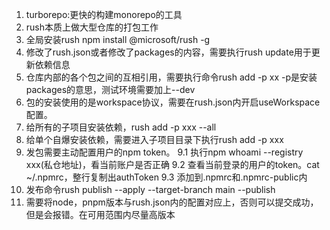 <!--
 * @Author: 郑曦
 * @Date: 2022-09-09 16:04:27
 * @LastEditors: 郑曦
 * @LastEditTime: 2022-09-09 21:04:43
 * @FilePath: /rush-program/lesson.md
 * @Description: 描述
-->
1. turborepo:更快的构建monorepo的工具
2. rush本质上做大型仓库的打包工作
3. 全局安装rush npm install @microsoft/rush -g
4. 修改了rush.json或者修改了packages的内容，需要执行rush update用于更新依赖信息
5. 仓库内部的各个包之间的互相引用，需要执行命令rush add -p xx -p是安装packages的意思，测试环境需要加上--dev
6. 包的安装使用的是workspace协议，需要在rush.json内开启useWorkspace配置。
7. 给所有的子项目安装依赖，rush add -p xxx --all
8. 给单个自爆安装依赖，需要进入子项目目录下执行rush add -p xxx
9. 发包需要主动配置用户的npm token。
  9.1 执行npm whoami --registry xxx(私仓地址)，看当前账户是否正确
  9.2 查看当前登录的用户的token。cat ~/.npmrc，整行复制出authToken
  9.3 添加到.npmrc和.npmrc-public内
10. 发布命令rush publish --apply --target-branch main --publish
11. 需要将node，pnpm版本与rush.json内的配置对应上，否则可以提交成功，但是会报错。在可用范围内尽量高版本